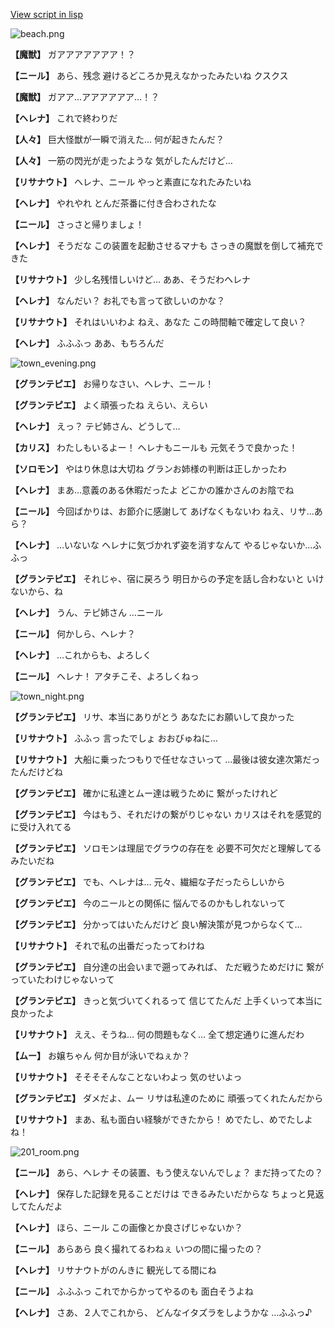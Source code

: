 [View script in lisp](../scripts/202282120.txt)

![beach.png](../images/backgrounds/beach.png)

**【魔獣】**
ガアアアアアアア！？

**【ニール】**
あら、残念
避けるどころか見えなかったみたいね
クスクス

**【魔獣】**
ガアア…アアアアアア…！？

**【ヘレナ】**
これで終わりだ

**【人々】**
巨大怪獣が一瞬で消えた…
何が起きたんだ？

**【人々】**
一筋の閃光が走ったような
気がしたんだけど…

**【リサナウト】**
ヘレナ、ニール
やっと素直になれたみたいね

**【ヘレナ】**
やれやれ
とんだ茶番に付き合わされたな

**【ニール】**
さっさと帰りましょ！

**【ヘレナ】**
そうだな
この装置を起動させるマナも
さっきの魔獣を倒して補充できた

**【リサナウト】**
少し名残惜しいけど…
ああ、そうだわヘレナ

**【ヘレナ】**
なんだい？
お礼でも言って欲しいのかな？

**【リサナウト】**
それはいいわよ
ねえ、あなた
この時間軸で確定して良い？

**【ヘレナ】**
ふふふっ
ああ、もちろんだ

![town_evening.png](../images/backgrounds/town_evening.png)

**【グランテピエ】**
お帰りなさい、ヘレナ、ニール！

**【グランテピエ】**
よく頑張ったね
えらい、えらい

**【ヘレナ】**
えっ？
テピ姉さん、どうして…

**【カリス】**
わたしもいるよー！
ヘレナもニールも
元気そうで良かった！

**【ソロモン】**
やはり休息は大切ね
グランお姉様の判断は正しかったわ

**【ヘレナ】**
まあ…意義のある休暇だったよ
どこかの誰かさんのお陰でね

**【ニール】**
今回ばかりは、お節介に感謝して
あげなくもないわ
ねえ、リサ…あら？

**【ヘレナ】**
…いないな
ヘレナに気づかれず姿を消すなんて
やるじゃないか…ふふっ

**【グランテピエ】**
それじゃ、宿に戻ろう
明日からの予定を話し合わないと
いけないから、ね

**【ヘレナ】**
うん、テピ姉さん
…ニール

**【ニール】**
何かしら、ヘレナ？

**【ヘレナ】**
…これからも、よろしく

**【ニール】**
ヘレナ！
アタチこそ、よろしくねっ

![town_night.png](../images/backgrounds/town_night.png)

**【グランテピエ】**
リサ、本当にありがとう
あなたにお願いして良かった

**【リサナウト】**
ふふっ
言ったでしょ
おおびゅねに…

**【リサナウト】**
大船に乗ったつもりで任せなさいって
…最後は彼女達次第だったんだけどね

**【グランテピエ】**
確かに私達とムー達は戦うために
繋がったけれど

**【グランテピエ】**
今はもう、それだけの繋がりじゃない
カリスはそれを感覚的に受け入れてる

**【グランテピエ】**
ソロモンは理屈でグラウの存在を
必要不可欠だと理解してるみたいだね

**【グランテピエ】**
でも、ヘレナは…
元々、繊細な子だったらしいから

**【グランテピエ】**
今のニールとの関係に
悩んでるのかもしれないって

**【グランテピエ】**
分かってはいたんだけど
良い解決策が見つからなくて…

**【リサナウト】**
それで私の出番だったってわけね

**【グランテピエ】**
自分達の出会いまで遡ってみれば、
ただ戦うためだけに
繋がっていたわけじゃないって

**【グランテピエ】**
きっと気づいてくれるって
信じてたんだ
上手くいって本当に良かったよ

**【リサナウト】**
ええ、そうね…
何の問題もなく…
全て想定通りに進んだわ

**【ムー】**
お嬢ちゃん
何か目が泳いでねぇか？

**【リサナウト】**
そそそそんなことないわよっ
気のせいよっ

**【グランテピエ】**
ダメだよ、ムー
リサは私達のために
頑張ってくれたんだから

**【リサナウト】**
まあ、私も面白い経験ができたから！
めでたし、めでたしよね！

![201_room.png](../images/backgrounds/201_room.png)

**【ニール】**
あら、ヘレナ
その装置、もう使えないんでしょ？
まだ持ってたの？

**【ヘレナ】**
保存した記録を見ることだけは
できるみたいだからな
ちょっと見返してたんだよ

**【ヘレナ】**
ほら、ニール
この画像とか良さげじゃないか？

**【ニール】**
あらあら
良く撮れてるわねぇ
いつの間に撮ったの？

**【ヘレナ】**
リサナウトがのんきに
観光してる間にね

**【ニール】**
ふふふっ
これでからかってやるのも
面白そうよね

**【ヘレナ】**
さあ、２人でこれから、
どんなイタズラをしようかな
…ふふっ♪
